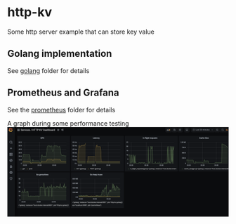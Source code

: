 # http-kv

Some http server example that can store key value

## Golang implementation

See [golang](./golang) folder for details

## Prometheus and Grafana

See the [prometheus](./prometheus) folder for details

A graph during some performance testing
![demo](demo.png)